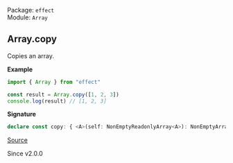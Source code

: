 Package: `effect`<br />
Module: `Array`<br />

## Array.copy

Copies an array.

**Example**

```ts
import { Array } from "effect"

const result = Array.copy([1, 2, 3])
console.log(result) // [1, 2, 3]
```

**Signature**

```ts
declare const copy: { <A>(self: NonEmptyReadonlyArray<A>): NonEmptyArray<A>; <A>(self: ReadonlyArray<A>): Array<A>; }
```

[Source](https://github.com/Effect-TS/effect/tree/main/packages/effect/src/Array.ts#L1987)

Since v2.0.0